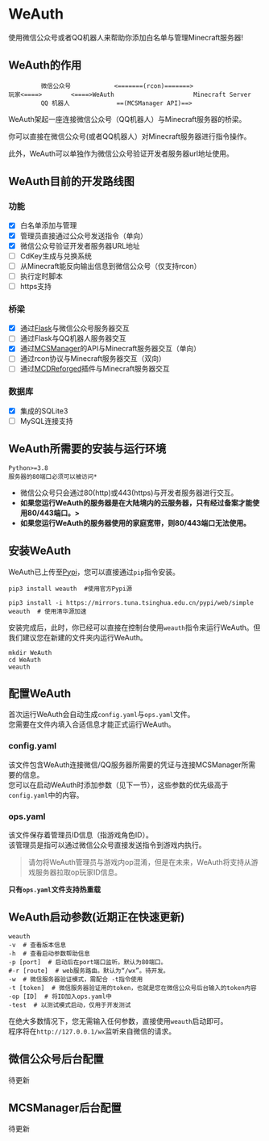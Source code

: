 # WeAuth
使用微信公众号或者QQ机器人来帮助你添加白名单与管理Minecraft服务器!

## WeAuth的作用
```command
         微信公众号            <=======(rcon)=======>
玩家<====>        <====>WeAuth                      Minecraft Server
         QQ 机器人             ==(MCSManager API)==>
```
WeAuth架起一座连接微信公众号（QQ机器人）与Minecraft服务器的桥梁。  

你可以直接在微信公众号(或者QQ机器人）对Minecraft服务器进行指令操作。  

此外，WeAuth可以单独作为微信公众号验证开发者服务器url地址使用。  

## WeAuth目前的开发路线图  

### 功能  
 - [x] 白名单添加与管理   
 - [x] 管理员直接通过公众号发送指令（单向）  
 - [x] 微信公众号验证开发者服务器URL地址  
 - [ ] CdKey生成与兑换系统
 - [ ] 从Minecraft能反向输出信息到微信公众号（仅支持rcon） 
 - [ ] 执行定时脚本  
 - [ ] https支持
### 桥梁
 - [x] 通过[Flask](https://github.com/pallets/flask)与微信公众号服务器交互     
 - [ ] 通过Flask与QQ机器人服务器交互  
 - [x] 通过[MCSManager](https://github.com/MCSManager/MCSManager)的API与Minecraft服务器交互（单向）  
 - [ ] 通过rcon协议与Minecraft服务器交互（双向）  
 - [ ] 通过[MCDReforged](https://github.com/MCDReforged/MCDReforged)插件与Minecraft服务器交互  
### 数据库
 - [x] 集成的SQLite3  
 - [ ] MySQL连接支持  

## WeAuth所需要的安装与运行环境  
```command
Python>=3.8
服务器的80端口必须可以被访问*
```   
* 微信公众号只会通过80(http)或443(https)与开发者服务器进行交互。
* **如果您运行WeAuth的服务器是在大陆境内的云服务器，只有经过备案才能使用80/443端口。>**  
* **如果您运行WeAuth的服务器使用的家庭宽带，则80/443端口无法使用。**  
## 安装WeAuth
WeAuth已上传至[Pypi](https://pypi.org/project/weauth/)，您可以直接通过`pip`指令安装。  
```command
pip3 install weauth  #使用官方Pypi源

pip3 install -i https://mirrors.tuna.tsinghua.edu.cn/pypi/web/simple weauth  # 使用清华源加速
```   
安装完成后，此时，你已经可以直接在控制台使用`weauth`指令来运行WeAuth。但我们建议您在新建的文件夹内运行WeAuth。    
```command
mkdir WeAuth
cd WeAuth
weauth
```   
## 配置WeAuth
首次运行WeAuth会自动生成`config.yaml`与`ops.yaml`文件。  
您需要在文件内填入合适信息才能正式运行WeAuth。  
### config.yaml  
该文件包含WeAuth连接微信/QQ服务器所需要的凭证与连接MCSManager所需要的信息。  
您可以在启动WeAuth时添加参数（见下一节），这些参数的优先级高于`config.yaml`中的内容。   
  

### ops.yaml  
该文件保存着管理员ID信息（指游戏角色ID）。  
该管理员是指可以通过微信公众号直接发送指令到游戏内执行。  
>请勿将WeAuth管理员与游戏内op混淆，但是在未来，WeAuth将支持从游戏服务器拉取op玩家ID信息。    

**只有`ops.yaml`文件支持热重载**  
## WeAuth启动参数(近期正在快速更新)
```command
weauth
-v  # 查看版本信息
-h  # 查看启动参数帮助信息
-p [port]  # 启动后在port端口监听。默认为80端口。
#-r [route]  # web服务路由。默认为“/wx”。待开发。
-w  # 微信服务器验证模式，需配合 -t指令使用
-t [token]  # 微信服务器验证用的token，也就是您在微信公众号后台输入的token内容
-op [ID]  # 将ID加入ops.yaml中
-test  # 以测试模式启动，仅用于开发测试
```   
在绝大多数情况下，您无需输入任何参数，直接使用`weauth`启动即可。  
程序将在`http://127.0.0.1/wx`监听来自微信的请求。  
## 微信公众号后台配置
待更新  
## MCSManager后台配置
待更新  
  










 


